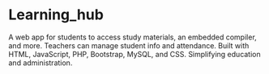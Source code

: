 # Learning_hub
A web app for students to access study materials, an embedded compiler, and more. Teachers can manage student info and attendance. Built with HTML, JavaScript, PHP, Bootstrap, MySQL, and CSS. Simplifying education and administration.
